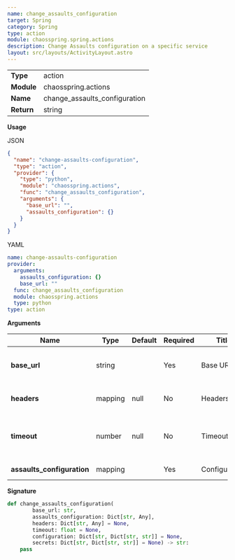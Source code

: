 ```yaml
---
name: change_assaults_configuration
target: Spring
category: Spring
type: action
module: chaosspring.spring.actions
description: Change Assaults configuration on a specific service
layout: src/layouts/ActivityLayout.astro
---
```


|            |                               |
| ---------- | ----------------------------- |
| **Type**   | action                        |
| **Module** | chaosspring.actions           |
| **Name**   | change_assaults_configuration |
| **Return** | string                        |

**Usage**

JSON

```json
{
  "name": "change-assaults-configuration",
  "type": "action",
  "provider": {
    "type": "python",
    "module": "chaosspring.actions",
    "func": "change_assaults_configuration",
    "arguments": {
      "base_url": "",
      "assaults_configuration": {}
    }
  }
}
```

YAML

```yaml
name: change-assaults-configuration
provider:
  arguments:
    assaults_configuration: {}
    base_url: ""
  func: change_assaults_configuration
  module: chaosspring.actions
  type: python
type: action
```

**Arguments**

| Name                       | Type    | Default | Required | Title         | Description                                  |
| -------------------------- | ------- | ------- | -------- | ------------- | -------------------------------------------- |
| **base_url**               | string  |         | Yes      | Base URL      | URL of the Chaos Monkery service             |
| **headers**                | mapping | null    | No       | Headers       | Headers to pass to the call                  |
| **timeout**                | number  | null    | No       | Timeout       | Call must suceeed within this timeout period |
| **assaults_configuration** | mapping |         | Yes      | Configuration | Assaults configuration                       |

**Signature**

```python
def change_assaults_configuration(
        base_url: str,
        assaults_configuration: Dict[str, Any],
        headers: Dict[str, Any] = None,
        timeout: float = None,
        configuration: Dict[str, Dict[str, str]] = None,
        secrets: Dict[str, Dict[str, str]] = None) -> str:
    pass
```
